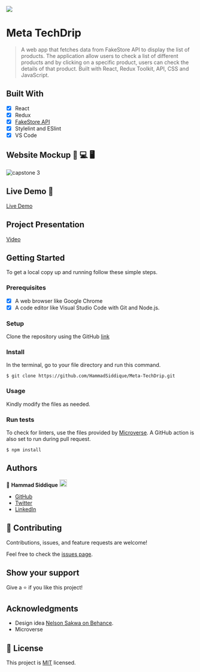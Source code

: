 ![](https://img.shields.io/badge/Microverse-blueviolet)

# Meta TechDrip

> A web app that fetches data from FakeStore API to display the list of products. The application allow users to check a list of different products and by clicking on a specific product, users can check the details of that product. Built with React, Redux Toolkit, API, CSS and JavaScript.


## Built With

- [x] React
- [x] Redux
- [x] [FakeStore API](https://fakestoreapi.com/)
- [x] Stylelint and ESlint
- [x] VS Code

## Website Mockup 📱 💻 🖥️

![capstone 3](https://user-images.githubusercontent.com/67911212/176967762-76f52e49-fb18-4b0f-bbc6-78d95fce884c.jpg)

## Live Demo 🔗

[Live Demo](https://dev--nimble-donut-8a2d42.netlify.app/)

## Project Presentation

[Video](https://www.loom.com/share/e2b7b6e9c7d2418b94bd091dfc23b4d9)

## Getting Started

To get a local copy up and running follow these simple steps.

### Prerequisites

- [x] A web browser like Google Chrome
- [x] A code editor like Visual Studio Code with Git and Node.js.

### Setup

Clone the repository using the GitHub [link](https://github.com/HammadSiddique/Meta-TechDrip.git)

### Install

In the terminal, go to your file directory and run this command.

```
$ git clone https://github.com/HammadSiddique/Meta-TechDrip.git
```

### Usage

Kindly modify the files as needed.

### Run tests

To check for linters, use the files provided by [Microverse](https://github.com/microverseinc/linters-config). A GitHub action is also set to run during pull request.
```
$ npm install
```

## Authors

👤 **Hammad Siddique** <img src="https://emojis.slackmojis.com/emojis/images/1531849430/4246/blob-sunglasses.gif?1531849430" width="20"/>

  - [GitHub](https://github.com/HammadSiddique)
  - [Twitter](https://twitter.com/hs_devv)
  - [LinkedIn](https://www.linkedin.com/in/-hammadsiddique/)
  
## 🤝 Contributing

Contributions, issues, and feature requests are welcome!

Feel free to check the [issues page](https://github.com/HammadSiddique/Meta-TechDrip/issues).

## Show your support

Give a ⭐️ if you like this project!

## Acknowledgments

- Design idea [Nelson Sakwa on Behance](https://www.behance.net/sakwadesignstudio).
- Microverse

## 📝 License

This project is [MIT](./MIT.md) licensed.
